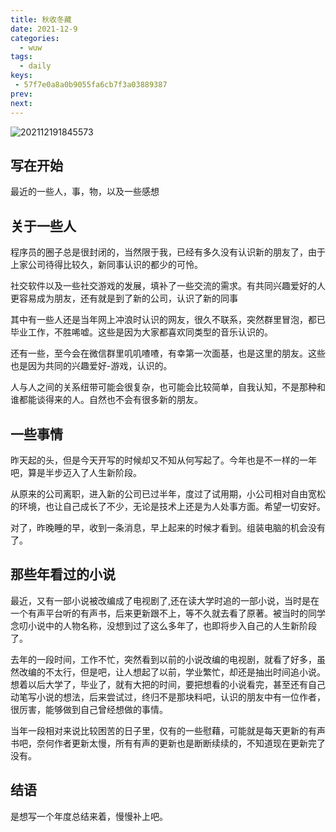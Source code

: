 ```yaml
---
title: 秋收冬藏
date: 2021-12-9
categories:
  - wuw
tags:
  - daily
keys:
 - 57f7e0a8a0b9055fa6cb7f3a03889387
prev: 
next:
---
```


![202112191845573](https://gitee.com/snowyan/image/raw/master/2021/202112191845573.png)

<!-- more -->

## 写在开始

最近的一些人，事，物，以及一些感想
## 关于一些人

程序员的圈子总是很封闭的，当然限于我，已经有多久没有认识新的朋友了，由于上家公司待得比较久，新同事认识的都少的可怜。

社交软件以及一些社交游戏的发展，填补了一些交流的需求。有共同兴趣爱好的人更容易成为朋友，还有就是到了新的公司，认识了新的同事

其中有一些人还是当年网上冲浪时认识的网友，很久不联系，突然群里冒泡，都已毕业工作，不胜唏嘘。这些是因为大家都喜欢同类型的音乐认识的。

还有一些，至今会在微信群里叽叽喳喳，有幸第一次面基，也是这里的朋友。这些也是因为共同的兴趣爱好-游戏，认识的。

人与人之间的关系纽带可能会很复杂，也可能会比较简单，自我认知，不是那种和谁都能谈得来的人。自然也不会有很多新的朋友。

## 一些事情

昨天起的头，但是今天开写的时候却又不知从何写起了。今年也是不一样的一年吧，算是半步迈入了人生新阶段。

从原来的公司离职，进入新的公司已过半年，度过了试用期，小公司相对自由宽松的环境，也让自己成长了不少，无论是技术上还是为人处事方面。希望一切安好。

对了，昨晚睡的早，收到一条消息，早上起来的时候才看到。组装电脑的机会没有了。

## 那些年看过的小说

最近，又有一部小说被改编成了电视剧了,还在读大学时追的一部小说，当时是在一个有声平台听的有声书，后来更新跟不上，等不久就去看了原著。被当时的同学念叨小说中的人物名称，没想到过了这么多年了，也即将步入自己的人生新阶段了。

去年的一段时间，工作不忙，突然看到以前的小说改编的电视剧，就看了好多，虽然改编的不太行，但是吧，让人想起了以前，学业繁忙，却还是抽出时间追小说。想着以后大学了，毕业了，就有大把的时间，要把想看的小说看完，甚至还有自己动笔写小说的想法，后来尝试过，终归不是那块料吧，认识的朋友中有一位作者，很厉害，能够做到自己曾经想做的事情。

当年一段相对来说比较困苦的日子里，仅有的一些慰藉，可能就是每天更新的有声书吧，奈何作者更新太慢，所有有声的更新也是断断续续的，不知道现在更新完了没有。

## 结语

是想写一个年度总结来着，慢慢补上吧。

